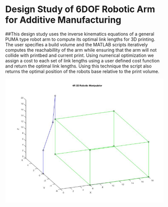 # Design Study of 6DOF Robotic Arm for Additive Manufacturing 
##This design study uses the inverse kinematics equations of a general PUMA type robot arm to compute its optimal link lengths for 3D printing. The user specifies a build volume and the MATLAB scripts iteratively computes the reachabillity of the arm while ensuring that the arm will not collide with printbed and current print. Using numerical optimization we assign a cost to each set of link lengths using a user defined cost function and return the optimal link lengths. Using this technique the script also returns the optimal position of the robots base relative to the print volume.

![Image of maniputlator](https://github.com/michaelmenaker/6DOF_Optimization/blob/master/images/4R_manip.jpg)

